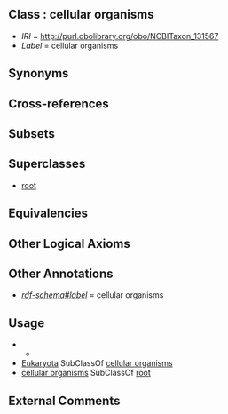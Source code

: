 
## Class : cellular organisms

 * *IRI* = http://purl.obolibrary.org/obo/NCBITaxon_131567
 * *Label* = cellular organisms

## Synonyms


## Cross-references


## Subsets


## Superclasses

 * [root](../../NCBITaxon/_1/NCBITaxon_1.md)

## Equivalencies


## Other Logical Axioms


## Other Annotations

 * *[rdf-schema#label](../../el/rdf-schema#label.md)* = cellular organisms

## Usage

 * -
 * [Eukaryota](../../NCBITaxon/59/NCBITaxon_2759.md) SubClassOf [cellular organisms](../../NCBITaxon/67/NCBITaxon_131567.md)
 * [cellular organisms](../../NCBITaxon/67/NCBITaxon_131567.md) SubClassOf [root](../../NCBITaxon/_1/NCBITaxon_1.md)

## External Comments

